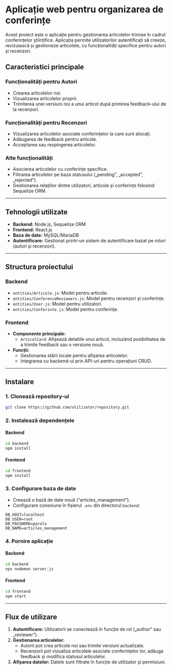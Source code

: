 # Aplicație web pentru organizarea de conferințe

Acest proiect este o aplicație pentru gestionarea articolelor trimise în cadrul conferințelor științifice. Aplicația permite utilizatorilor autentificați să creeze, revizuiască și gestioneze articolele, cu funcționalități specifice pentru autori și recenzori.

## Caracteristici principale

### Funcționalități pentru Autori
- Crearea articolelor noi.
- Vizualizarea articolelor proprii.
- Trimiterea unei versiuni noi a unui articol după primirea feedback-ului de la recenzori.

### Funcționalități pentru Recenzori
- Vizualizarea articolelor asociate conferințelor la care sunt alocați.
- Adăugarea de feedback pentru articole.
- Acceptarea sau respingerea articolelor.

### Alte funcționalități
- Asocierea articolelor cu conferințe specifice.
- Filtrarea articolelor pe baza statusului („pending”, „accepted”, „rejected”).
- Gestionarea relațiilor dintre utilizatori, articole și conferințe folosind Sequelize ORM.

---

## Tehnologii utilizate
- **Backend:** Node.js, Sequelize ORM
- **Frontend:** React.js
- **Baza de date:** MySQL/MariaDB
- **Autentificare:** Gestionat printr-un sistem de autentificare bazat pe roluri (autori și recenzori).

---

## Structura proiectului

### Backend
- `entities/Articole.js`: Model pentru articole.
- `entities/ConferenceReviewers.js`: Model pentru recenzori și conferințe.
- `entities/User.js`: Model pentru utilizatori.
- `entities/Conferinte.js`: Model pentru conferințe.

### Frontend
- **Componente principale:**
  - `ArticolCard`: Afișează detaliile unui articol, incluzând posibilitatea de a trimite feedback sau o versiune nouă.
- **Funcții:**
  - Gestionarea stării locale pentru afișarea articolelor.
  - Integrarea cu backend-ul prin API-uri pentru operațiuni CRUD.

---

## Instalare

### 1. Clonează repository-ul
```bash
git clone https://github.com/utilizator/repository.git
```

### 2. Instalează dependențele
#### Backend
```bash
cd backend
npm install
```

#### Frontend
```bash
cd frontend
npm install
```

### 3. Configurare baza de date
- Creează o bază de date nouă (“articles_management”).
- Configurare conexiune în fișierul `.env` din directorul `backend`:
```env
DB_HOST=localhost
DB_USER=root
DB_PASSWORD=parola
DB_NAME=articles_management
```

### 4. Pornire aplicație
#### Backend
```bash
cd backend
npx nodemon server.js
```

#### Frontend
```bash
cd frontend
npm start
```

---

## Flux de utilizare
1. **Autentificare:** Utilizatorii se conectează în funcție de rol („author” sau „reviewer”).
2. **Gestionarea articolelor:**
   - Autorii pot crea articole noi sau trimite versiuni actualizate.
   - Recenzorii pot vizualiza articolele asociate conferințelor lor, adăuga feedback și modifica statusul articolelor.
3. **Afișarea datelor:** Datele sunt filtrate în funcție de utilizator și permisiuni.


